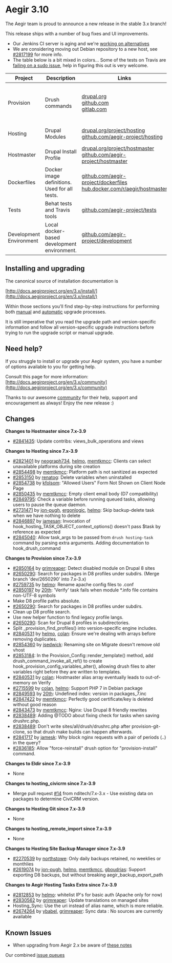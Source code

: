 Aegir 3.10
=========

The Aegir team is proud to announce a new release in the stable 3.x branch!

This release ships with a number of bug fixes and UI improvements.

* Our Jenkins CI server is aging and we're [working on alternatives](https://www.drupal.org/node/2859549)
* We are considering moving out Debian repository to a new host, see [#2817199](https://www.drupal.org/node/2817199) for more info.
* The table below is a bit mixed in colors... Some of the tests on Travis are [failing on a sudo issue](https://www.drupal.org/node/2861079), help in figuring this out is very welcome.

| Project   | Description | Links | Status |
|-----------|------------ |-------------------|--------|
| Provision | Drush commands | [drupal.org](https://www.drupal.org/project/provision) <br /> [github.com](https://github.com/aegir-project/provision) <br /> [gitlab.com](https://gitlab.com/aegir/provision)| [![Build Status](https://travis-ci.org/aegir-project/provision.svg?branch=7.x-3.x)](https://travis-ci.org/aegir-project/provision) <br /> [![build status](https://gitlab.com/aegir/provision/badges/feature/gitlab-testing/build.svg)](https://gitlab.com/aegir/provision/commits/feature/gitlab-testing)|
| Hosting | Drupal Modules| [drupal.org/project/hosting](https://www.drupal.org/project/hosting) <br /> [github.com/aegir-project/hosting](https://github.com/aegir-project/hosting) | [![Build Status](https://travis-ci.org/aegir-project/hosting.svg?branch=7.x-3.x)](https://travis-ci.org/aegir-project/hosting) |
| Hostmaster | Drupal Install Profile |[drupal.org/project/hostmaster](https://www.drupal.org/project/hostmaster) <br /> [github.com/aegir-project/hostmaster](https://github.com/aegir-project/hostmaster) | [![Build Status](https://travis-ci.org/aegir-project/hostmaster.svg?branch=7.x-3.x)](https://travis-ci.org/aegir-project/hostmaster) |
| Dockerfiles | Docker image definitions. Used for all tests. | [github.com/aegir-project/dockerfiles](https://github.com/aegir-project/dockerfiles)<br /> [hub.docker.com/r/aegir/hostmaster](https://hub.docker.com/r/aegir/hostmaster) | [![Build Status](https://travis-ci.org/aegir-project/dockerfiles.svg?branch=master)](https://travis-ci.org/aegir-project/dockerfiles) |
| Tests | Behat tests and Travis tools | [github.com/aegir-project/tests](https://github.com/aegir-project/tests) | [![Build Status](https://travis-ci.org/aegir-project/tests.svg?branch=master)](https://travis-ci.org/aegir-project/tests) |
| Development Environment | Local docker-based development environment. | [github.com/aegir-project/development](https://github.com/aegir-project/development) | [![Build Status](https://travis-ci.org/aegir-project/development.svg?branch=master)](https://travis-ci.org/aegir-project/development) |


Installing and upgrading
------------------------

The canonical source of installation documentation is

[http://docs.aegirproject.org/en/3.x/install/](http://docs.aegirproject.org/en/3.x/install/)

Within those sections you'll find step-by-step instructions for performing both [manual](/install/upgrade/#manual-upgrade) and [automatic](/install/upgrade/#upgrades-with-upgradesh-script) upgrade processes.

It is still imperative that you read the upgrade path and version-specific information and follow all version-specific upgrade instructions before trying to run the upgrade script or manual upgrade.


Need help?
----------

If you struggle to install or upgrade your Aegir system, you have a number of options available to you for getting help.

Consult this page for more information: [http://docs.aegirproject.org/en/3.x/community](http://docs.aegirproject.org/en/3.x/community)

Thanks to our awesome [community](http://docs.aegirproject.org/en/3.x/community) for their help, support and encouragement as always! Enjoy the new release :)


Changes
-------

**Changes to Hostmaster since 7.x-3.9**

* [#2841435](https://www.drupal.org/node/2841435): Update contribs: views_bulk_operations and views


**Changes to Hosting since 7.x-3.9**

* [#2821401](https://www.drupal.org/node/2821401) by [neograph734](https://www.drupal.org/u/neograph734), [helmo](https://www.drupal.org/u/helmo), [memtkmcc](https://www.drupal.org/u/memtkmcc): Clients can select unavailable platforms during site creation
* [#2854498](https://www.drupal.org/node/2854498) by [memtkmcc](https://www.drupal.org/u/memtkmcc): Platform path is not sanitized as expected
* [#2853150](https://www.drupal.org/node/2853150) by [renatog](https://www.drupal.org/u/renatog): Delete variables when uninstalled
* [#2854738](https://www.drupal.org/node/2854738) by [kfolsom](https://www.drupal.org/u/kfolsom): "Allowed Users" Form Not Shown on Client Node Page
* [#2850435](https://www.drupal.org/node/2850435) by [memtkmcc](https://www.drupal.org/u/memtkmcc): Empty client email body (D7 compatibility)
* [#2849795](https://www.drupal.org/node/2849795): Check a variable before running queued tasks, allowing users to pause the queue daemon.
* [#2731471](https://www.drupal.org/node/2731471) by [jon-pugh](https://www.drupal.org/u/jon-pugh), [ergonlogic](https://www.drupal.org/u/ergonlogic), [helmo](https://www.drupal.org/u/helmo): Skip backup-delete task when we have nothing to delete
* [#2846897](https://www.drupal.org/node/2846897) by [jamesan](https://www.drupal.org/u/jamesan): Invocation of hook_hosting_TASK_OBJECT_context_options() doesn't pass $task by reference as expected
* [#2845040](https://www.drupal.org/node/2845040): Allow task_args to be passed from `drush hosting-task` command by parsing extra arguments. Adding documentation to hook_drush_command


**Changes to Provision since 7.x-3.9**

* [#2850164](https://www.drupal.org/node/2850164) by [grimreaper](https://www.drupal.org/u/grimreaper): Detect disabled module on Drupal 8 sites
* [#2650290](https://www.drupal.org/node/2650290): Search for packages in D8 profiles under subdirs. (Merge branch 'dev/2650290' into 7.x-3.x)
* [#2759735](https://www.drupal.org/node/2759735) by [helmo](https://www.drupal.org/u/helmo): Rename apache config files to .conf
* [#2850197](https://www.drupal.org/node/2850197) by [20th](https://www.drupal.org/u/20th): 'Verify' task fails when module *.info file contains non-UTF-8 symbols
* Make D8 profile paths absolute.
* [#2650290](https://www.drupal.org/node/2650290): Search for packages in D8 profiles under subdirs.
* Clean up D8 profile search.
* Use new helper function to find legacy profile langs.
* [#2650290](https://www.drupal.org/node/2650290): Scan for Drupal 8 profiles in subdirectories.
* Split _provision_find_profiles() into version-specific engine includes.
* [#2840531](https://www.drupal.org/node/2840531) by [helmo](https://www.drupal.org/u/helmo), [colan](https://www.drupal.org/u/colan): Ensure we're dealing with arrays before removing duplicates.
* [#2854360](https://www.drupal.org/node/2854360) by [jsedwick](https://www.drupal.org/u/jsedwick): Renaming site on Migrate doesn't remove old vhost
* [#2853184](https://www.drupal.org/node/2853184): In the Provision_Config::render_template() method, add drush_command_invoke_all_ref() to create hook_provision_config_variables_alter(), allowing drush files to alter variables right before they are written to templates.
* [#2840531](https://www.drupal.org/node/2840531) by [colan](https://www.drupal.org/u/colan): Hostmaster alias array eventually leads to out-of-memory on Verify
* [#2715599](https://www.drupal.org/node/2715599) by [colan](https://www.drupal.org/u/colan), [helmo](https://www.drupal.org/u/helmo): Support PHP 7 in Debian package
* [#2849593](https://www.drupal.org/node/2849593) by [20th](https://www.drupal.org/u/20th): Undefined index: version in packages_7.inc
* [#2847422](https://www.drupal.org/node/2847422) by [memtkmcc](https://www.drupal.org/u/memtkmcc): Perfectly good certificate/key is deleted without good reason
* [#2843473](https://www.drupal.org/node/2843473) by [memtkmcc](https://www.drupal.org/u/memtkmcc): Nginx: Use Drupal 8 friendly rewrites
* [#2838489](https://www.drupal.org/node/2838489): Adding @TODO about fixing check for tasks when saving drushrc.php.
* [#2838489](https://www.drupal.org/node/2838489): Don't write sites/all/drush/drushrc.php after provision-git-clone, so that drush make builds can happen afterwards.
* [#2841717](https://www.drupal.org/node/2841717) by [jamesk](https://www.drupal.org/u/jamesk): Why block nginx requests with a pair of periods (..) in the query?
* [#2836185](https://www.drupal.org/node/2836185): Allow "force-reinstall" drush option for "provision-install" command.


**Changes to Eldir since 7.x-3.9**

* None


**Changes to hosting_civicrm since 7.x-3.9**

* Merge pull request [#14](https://github.com/mlutfy/hosting_civicrm/pull/14) from nditech/7.x-3.x - Use existing data on packages to determine CiviCRM version.


**Changes to Hosting Git since 7.x-3.9**

* None


**Changes to hosting_remote_import since 7.x-3.9**

* None


**Changes to Hosting Site Backup Manager since 7.x-3.9**

* [#2270539](https://www.drupal.org/node/2270539) by [northstowe](https://www.drupal.org/u/northstowe): Only daily backups retained, no weeklies or monthlies
* [#2619074](https://www.drupal.org/node/2619074) by [jon-pugh](https://www.drupal.org/u/jon-pugh), [helmo](https://www.drupal.org/u/helmo), [memtkmcc](https://www.drupal.org/u/memtkmcc), [gboudrias](https://www.drupal.org/u/gboudrias): Support exporting D8 backups, but without breaking aegir_backup_export_path


**Changes to Aegir Hosting Tasks Extra since 7.x-3.9**

* [#2812853](https://www.drupal.org/node/2812853) by [helmo](https://www.drupal.org/u/helmo): whitelist IP's for basic auth (Apache only for now)
* [#2830562](https://www.drupal.org/node/2830562) by [grimreaper](https://www.drupal.org/u/grimreaper): Update translations on managed sites
* Hosting_Sync: Use the uri instead of alias name, which is more reliable.
* [#2674264](https://www.drupal.org/node/2674264) by [ybabel](https://www.drupal.org/u/ybabel), [grimreaper](https://www.drupal.org/u/grimreaper): Sync data : No sources are currently available


Known Issues
------------
* When upgrading from Aegir 2.x be aware of [these notes](../install/upgrade/#major-upgrade-from-aegir-6x-2x)

Our combined [issue queues](https://www.drupal.org/project/issues?projects=provision%2C+hosting%2C+eldir%2C+Hostmaster+%28Aegir%29%2C+Aegir+Hosting+Git%2C+Aegir+Hosting+tasks+extra%2C+Aegir+Hosting+Logs%2C+Hosting+Site+Backup+Manager)
